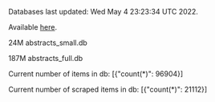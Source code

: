 Databases last updated: Wed May  4 23:23:34 UTC 2022. 

Available [here](https://github.com/cbeauhilton/ash-db/releases).


24M	abstracts_small.db

187M	abstracts_full.db

Current number of items in db:
[{"count(*)": 96904}]

Current number of scraped items in db:
[{"count(*)": 21112}]
